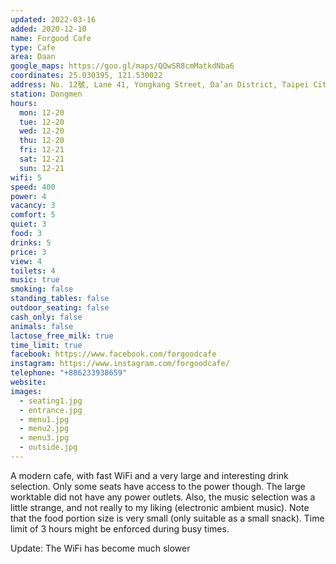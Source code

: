 ```yaml
---
updated: 2022-03-16
added: 2020-12-10
name: Forgood Cafe
type: Cafe
area: Daan
google_maps: https://goo.gl/maps/QQwSR8cmMatkdNba6
coordinates: 25.030395, 121.530022
address: No. 12號, Lane 41, Yongkang Street, Da’an District, Taipei City, Taiwan 106
station: Dongmen
hours:
  mon: 12-20
  tue: 12-20
  wed: 12-20
  thu: 12-20
  fri: 12-21
  sat: 12-21
  sun: 12-21
wifi: 5
speed: 400
power: 4
vacancy: 3
comfort: 5
quiet: 3
food: 3
drinks: 5
price: 3
view: 4
toilets: 4
music: true
smoking: false
standing_tables: false
outdoor_seating: false
cash_only: false
animals: false
lactose_free_milk: true
time_limit: true
facebook: https://www.facebook.com/forgoodcafe
instagram: https://www.instagram.com/forgoodcafe/
telephone: "+886233938659"
website: 
images:
  - seating1.jpg
  - entrance.jpg
  - menu1.jpg
  - menu2.jpg
  - menu3.jpg
  - outside.jpg
---
```


A modern cafe, with fast WiFi and a very large and interesting drink selection. Only some seats have access to the power though. The large worktable did not have any power outlets. Also, the music selection was a little strange, and not really to my liking (electronic ambient music). Note that the food portion size is very small (only suitable as a small snack). Time limit of 3 hours might be enforced during busy times.

Update: The WiFi has become much slower
